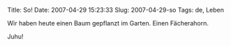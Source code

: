 Title: So!
Date: 2007-04-29 15:23:33
Slug: 2007-04-29-so
Tags: de, Leben


Wir haben heute einen Baum gepflanzt im Garten. Einen Fächerahorn.

Juhu!
